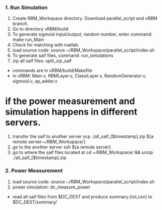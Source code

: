 ### 1\. Run Simulation
1. Create RBM_Workspace directory. Download parallel_script and vRBM branch.
2. Go to directory vRBM/build
3. To generate sigmoid input/output, random number, enter command: make run_Main
4. Check for matching with matlab.
5. load source code: source ~/RBM_Workspace/parallel_script/index.sh
6. To generate saif files, command: run_simulations
7. zip all saif files: split_zip_saif

* commands are in vRBM/build/Makefile
* in vRBM: Main.v, RBMLayer.v, ClassiLayer.v, RandomGenerator.v, sigmoid.v, ap_adder.v

# if the power measurement and simulation happens in different servers. #
1. transfer the saif to another server
scp ./all_saif_[$timestamp].zip  ${a remote server:~/RBM_Workspace/}
2. go to the another server
ssh  ${a remote server}
3. go to where the saif files located at
cd ~/RBM_Workspace/ && unzip ./all_saif_[$timestamp].zip

### 2\. Power Measurement
1. load source code: source ~/RBM_Workspace/parallel_script/index.sh
2. power simulation: dc_measure_power

* read all saif files from $DC_DEST and produce summary.{txt,csv} to $DC_DEST/summary/
